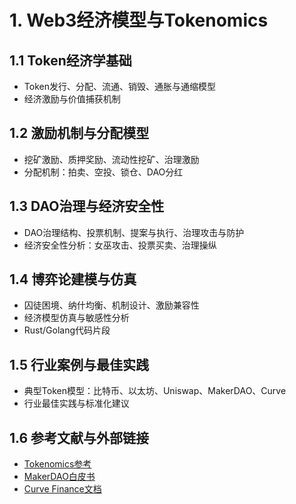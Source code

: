 # 1. Web3经济模型与Tokenomics

## 1.1 Token经济学基础

- Token发行、分配、流通、销毁、通胀与通缩模型
- 经济激励与价值捕获机制

## 1.2 激励机制与分配模型

- 挖矿激励、质押奖励、流动性挖矿、治理激励
- 分配机制：拍卖、空投、锁仓、DAO分红

## 1.3 DAO治理与经济安全性

- DAO治理结构、投票机制、提案与执行、治理攻击与防护
- 经济安全性分析：女巫攻击、投票买卖、治理操纵

## 1.4 博弈论建模与仿真

- 囚徒困境、纳什均衡、机制设计、激励兼容性
- 经济模型仿真与敏感性分析
- Rust/Golang代码片段

## 1.5 行业案例与最佳实践

- 典型Token模型：比特币、以太坊、Uniswap、MakerDAO、Curve
- 行业最佳实践与标准化建议

## 1.6 参考文献与外部链接

- [Tokenomics参考](https://tokeneconomics.io/)
- [MakerDAO白皮书](https://makerdao.com/whitepaper/)
- [Curve Finance文档](https://resources.curve.fi/)
